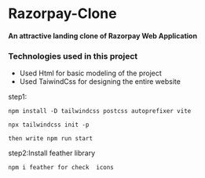 # Razorpay-Clone
<h4>An attractive landing clone of Razorpay Web Application</h4>
<h3>Technologies used in this project</h3>
<ul>
  <li>Used Html for basic modeling of the project</li>
   <li>Used TaiwindCss for designing the entire website</li>
</ul>

step1: 
```
npm install -D tailwindcss postcss autoprefixer vite 

npx tailwindcss init -p 

then write npm run start 
```
step2:Install feather library
```
npm i feather for check  icons
```